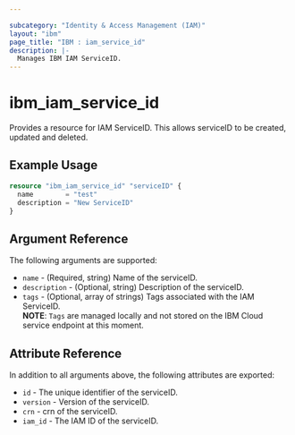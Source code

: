 ```yaml
---

subcategory: "Identity & Access Management (IAM)"
layout: "ibm"
page_title: "IBM : iam_service_id"
description: |-
  Manages IBM IAM ServiceID.
---
```


# ibm\_iam_service_id

Provides a resource for IAM ServiceID. This allows serviceID  to be created, updated and deleted.

## Example Usage

```terraform
resource "ibm_iam_service_id" "serviceID" {
  name        = "test"
  description = "New ServiceID"
}
```

## Argument Reference

The following arguments are supported:

* `name` - (Required, string) Name of the serviceID.
* `description` - (Optional, string) Description of the serviceID.
* `tags` - (Optional, array of strings) Tags associated with the IAM ServiceID.  
  **NOTE**: `Tags` are managed locally and not stored on the IBM Cloud service endpoint at this moment.

## Attribute Reference

In addition to all arguments above, the following attributes are exported:

* `id` - The unique identifier of the serviceID.
* `version` - Version of the serviceID.
* `crn` - crn of the serviceID.
* `iam_id` - The IAM ID of the serviceID.

